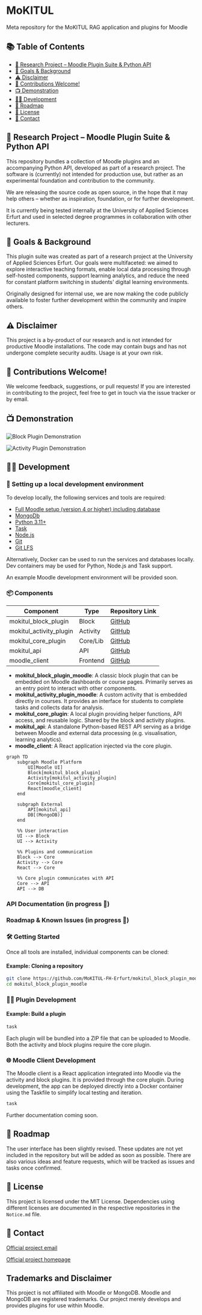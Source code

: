 # MoKITUL
Meta repository for the MoKITUL RAG application and plugins for Moodle

## 📚 Table of Contents

- [🧪 Research Project – Moodle Plugin Suite & Python API](#-research-project--moodle-plugin-suite--python-api)
- [🚀 Goals & Background](#-goals--background)
- [⚠️ Disclaimer](#️-disclaimer)
- [🫶 Contributions Welcome!](#-contributions-welcome)
- [📺 Demonstration](#-demonstration)
- [🧑‍💻 Development](#-development)
- [📜 Roadmap](#-roadmap)
- [📄 License](#-license)
- [💌 Contact](#-contact)

## 🧪 Research Project – Moodle Plugin Suite & Python API

This repository bundles a collection of Moodle plugins and an accompanying Python API, developed as part of a research project. The software is (currently) not intended for production use, but rather as an experimental foundation and contribution to the community.

We are releasing the source code as open source, in the hope that it may help others – whether as inspiration, foundation, or for further development.

It is currently being tested internally at the University of Applied Sciences Erfurt and used in selected degree programmes in collaboration with other lecturers.

## 🚀 Goals & Background

This plugin suite was created as part of a research project at the University of Applied Sciences Erfurt. Our goals were multifaceted: we aimed to explore interactive teaching formats, enable local data processing through self-hosted components, support learning analytics, and reduce the need for constant platform switching in students' digital learning environments.

Originally designed for internal use, we are now making the code publicly available to foster further development within the community and inspire others.

## ⚠️ Disclaimer

This project is a by-product of our research and is not intended for productive Moodle installations.
The code may contain bugs and has not undergone complete security audits.
Usage is at your own risk.

## 🫶 Contributions Welcome!

We welcome feedback, suggestions, or pull requests! If you are interested in contributing to the project, feel free to get in touch via the issue tracker or by email.

## 📺 Demonstration

![Block Plugin Demonstration](https://github.com/MoKITUL-FH-Erfurt/meta-mokitul/blob/main/assets/block_plugin_demo.gif)

![Activity Plugin Demonstration](https://github.com/MoKITUL-FH-Erfurt/meta-mokitul/blob/main/assets/activity_plugin_demo.gif)

## 🧑‍💻 Development

### 🚧 Setting up a local development environment

To develop locally, the following services and tools are required:

- [Full Moodle setup (version 4 or higher) including database](https://github.com/bitnami/containers/blob/main/bitnami/moodle/docker-compose.yml)
- [MongoDb](https://www.mongodb.com)
- [Python 3.11+](https://www.python.org/downloads/)
- [Task](https://taskfile.dev)
- [Node.js](https://nodejs.org/en)
- [Git](https://git-scm.com)
- [Git LFS](https://git-lfs.com)

Alternatively, Docker can be used to run the services and databases locally.
Dev containers may be used for Python, Node.js and Task support.

An example Moodle development environment will be provided soon.

### 📦 Components

| Component                | Type       | Repository Link                                             |
|--------------------------|------------|--------------------------------------------------------------|
| mokitul_block_plugin     | Block      | [GitHub](https://github.com/MoKITUL-FH-Erfurt/...)           |
| mokitul_activity_plugin  | Activity   | [GitHub](https://github.com/MoKITUL-FH-Erfurt/...)           |
| mokitul_core_plugin      | Core/Lib   | [GitHub](https://github.com/MoKITUL-FH-Erfurt/...)           |
| mokitul_api              | API        | [GitHub](https://github.com/MoKITUL-FH-Erfurt/...)           |
| moodle_client            | Frontend   | [GitHub](https://github.com/MoKITUL-FH-Erfurt/...)           |

- **mokitul_block_plugin_moodle**: A classic block plugin that can be embedded on Moodle dashboards or course pages. Primarily serves as an entry point to interact with other components.
- **mokitul_activity_plugin_moodle**: A custom activity that is embedded directly in courses. It provides an interface for students to complete tasks and collects data for analysis.
- **mokitul_core_plugin**: A local plugin providing helper functions, API access, and reusable logic. Shared by the block and activity plugins.
- **mokitul_api**: A standalone Python-based REST API serving as a bridge between Moodle and external data processing (e.g. visualisation, learning analytics).
- **moodle_client**: A React application injected via the core plugin.

```mermaid
graph TD
    subgraph Moodle Platform
        UI[Moodle UI]
        Block[mokitul_block_plugin]
        Activity[mokitul_activity_plugin]
        Core[mokitul_core_plugin]
        React[moodle_client]
    end

    subgraph External
        API[mokitul_api]
        DB[(MongoDB)]
    end

    %% User interaction
    UI --> Block
    UI --> Activity

    %% Plugins and communication
    Block --> Core
    Activity --> Core
    React --> Core

    %% Core plugin communicates with API
    Core --> API
    API --> DB
```

### API Documentation (in progress 🚧)

### Roadmap & Known Issues (in progress 🚧)

### 🛠️ Getting Started

Once all tools are installed, individual components can be cloned:

#### Example: Cloning a repository
```bash
git clone https://github.com/MoKITUL-FH-Erfurt/mokitul_block_plugin_moodle
cd mokitul_block_plugin_moodle
```

### 👨‍💼 Plugin Development

#### Example: Build a plugin
```bash
task
```

Each plugin will be bundled into a ZIP file that can be uploaded to Moodle.
Both the activity and block plugins require the core plugin.

### 🌐 Moodle Client Development

The Moodle client is a React application integrated into Moodle via the activity and block plugins. It is provided through the core plugin. During development, the app can be deployed directly into a Docker container using the Taskfile to simplify local testing and iteration.

```bash
task
```

Further documentation coming soon.

## 📜 Roadmap

The user interface has been slightly revised. These updates are not yet included in the repository but will be added as soon as possible.
There are also various ideas and feature requests, which will be tracked as issues and tasks once confirmed.

## 📄 License

This project is licensed under the MIT License.
Dependencies using different licenses are documented in the respective repositories in the `Notice.md` file.

## 💌 Contact

[Official project email](mailto:mokitul@fh-erfurt.de)

[Official project homepage](https://ai.fh-erfurt.de/forschung-projekte/forschungsprojekte/mokitul)

## Trademarks and Disclaimer

This project is not affiliated with Moodle or MongoDB.
Moodle and MongoDB are registered trademarks. Our project merely develops and provides plugins for use within Moodle.

